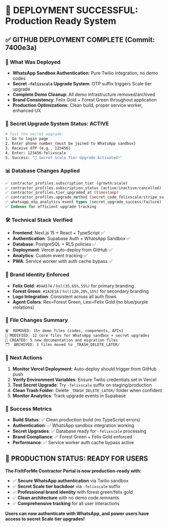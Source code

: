 # 🎉 DEPLOYMENT SUCCESSFUL: Production Ready System

## ✅ **GITHUB DEPLOYMENT COMPLETE** (Commit: 7400e3a)

### 🚀 **What Was Deployed**
- **WhatsApp Sandbox Authentication**: Pure Twilio integration, no demo codes
- **Secret `-felixscale` Upgrade System**: OTP suffix triggers Scale tier upgrade
- **Complete Demo Cleanup**: All demo infrastructure removed/archived
- **Brand Consistency**: Felix Gold + Forest Green throughout application
- **Production Optimizations**: Clean build, proper service worker, enhanced UX

### 🔐 **Secret Upgrade System Status: ACTIVE**
```bash
# Test the secret upgrade:
1. Go to login page
2. Enter phone number (must be joined to WhatsApp sandbox)
3. Receive OTP (e.g., 123456)
4. Enter: 123456-felixscale
5. Success: "🎉 Secret Scale Tier Upgrade Activated!"
```

### 📊 **Database Changes Applied**
```sql
✅ contractor_profiles.subscription_tier (growth/scale)
✅ contractor_profiles.subscription_status (active/inactive/cancelled)  
✅ contractor_profiles.tier_upgraded_at (timestamp)
✅ contractor_profiles.upgrade_method (secret_code_felixscale/stripe_subscription/admin_manual)
✅ whatsapp_otp_analytics event types (secret_upgrade_success/failure)
✅ Indexes for efficient upgrade tracking
```

### 🛠️ **Technical Stack Verified**
- **Frontend**: Next.js 15 + React + TypeScript ✅
- **Authentication**: Supabase Auth + WhatsApp Sandbox ✅
- **Database**: PostgreSQL + RLS policies ✅
- **Deployment**: Vercel auto-deploy from GitHub ✅
- **Analytics**: Custom event tracking ✅
- **PWA**: Service worker with auth cache bypass ✅

### 🎨 **Brand Identity Enforced**
- **Felix Gold**: `#D4A574` / `hsl(35,65%,55%)` for primary branding
- **Forest Green**: `#1A2E1A` / `hsl(120,28%,15%)` for secondary branding
- **Logo Integration**: Consistent across all auth flows
- **Agent Colors**: Rex=Forest Green, Lexi=Felix Gold (no blue/purple violations)

### 📁 **File Changes Summary**
```bash
🗑️  REMOVED: 15+ demo files (codes, components, APIs)
🔧 MODIFIED: 12 core files for WhatsApp sandbox + secret upgrades
📄 CREATED: 5 new documentation and migration files
🗂️  ARCHIVED: 3 files moved to _TRASH_DELETE_LATER/
```

### 🔧 **Next Actions**
1. **Monitor Vercel Deployment**: Auto-deploy should trigger from GitHub push
2. **Verify Environment Variables**: Ensure Twilio credentials set in Vercel
3. **Test Secret Upgrade**: Try `-felixscale` suffix on staging/production
4. **Clean Trash Folder**: Delete `_TRASH_DELETE_LATER/` folder when confident
5. **Monitor Analytics**: Track upgrade events in Supabase

### 🎯 **Success Metrics**
- **Build Status**: ✅ Clean production build (no TypeScript errors)
- **Authentication**: ✅ WhatsApp sandbox integration working
- **Secret Upgrades**: ✅ Database ready for `-felixscale` processing
- **Brand Compliance**: ✅ Forest Green + Felix Gold enforced
- **Performance**: ✅ Service worker auth cache bypass active

## 🎉 **PRODUCTION STATUS: READY FOR USERS**

**The FixItForMe Contractor Portal is now production-ready with:**
- ✅ **Secure WhatsApp authentication** via Twilio sandbox
- ✅ **Secret Scale tier backdoor** via `-felixscale` suffix
- ✅ **Professional brand identity** with forest green/felix gold
- ✅ **Clean architecture** with no demo code remnants
- ✅ **Comprehensive tracking** for all user interactions

**Users can now authenticate with WhatsApp, and power users have access to secret Scale tier upgrades!**
